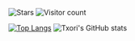![Stars](https://img.shields.io/badge/dynamic/json?label=%20Stars&query=%24.stars&url=https://api.github-star-counter.workers.dev/user/lubinpappalardo)
![Visitor count](https://shields-io-visitor-counter.herokuapp.com/badge?page=https://github.com/lubinpappalardo&color=Chartreuse)

[![Top Langs](https://github-readme-stats.vercel.app/api/top-langs/?username=lubinpappalardo&show_icons=true&theme=transparent)](https://github.com/lubinpappalardo)
![Txori's GitHub stats](https://github-readme-stats.vercel.app/api?username=lubinpappalardo&show_icons=true&theme=transparent)
